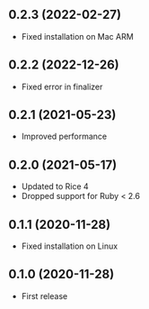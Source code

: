 ## 0.2.3 (2022-02-27)

- Fixed installation on Mac ARM

## 0.2.2 (2022-12-26)

- Fixed error in finalizer

## 0.2.1 (2021-05-23)

- Improved performance

## 0.2.0 (2021-05-17)

- Updated to Rice 4
- Dropped support for Ruby < 2.6

## 0.1.1 (2020-11-28)

- Fixed installation on Linux

## 0.1.0 (2020-11-28)

- First release
